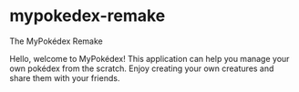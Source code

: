 # mypokedex-remake
The MyPokédex Remake

Hello, welcome to MyPokédex!
This application can help you manage your own pokédex from the scratch.
Enjoy creating your own creatures and share them with your friends.
